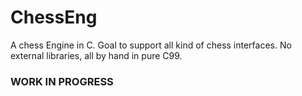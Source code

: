 # ChessEng

A chess Engine in C. Goal to support all kind of chess interfaces. No external libraries, all by hand in pure C99.

### WORK IN PROGRESS
